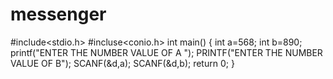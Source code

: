 # messenger
#include<stdio.h>
#incluse<conio.h>
int main()
{
int a=568;
int b=890;
printf("ENTER THE NUMBER VALUE OF A ");
PRINTF("ENTER THE NUMBER VALUE OF B");
SCANF(&d,a);
SCANF(&d,b);
return 0;
}
